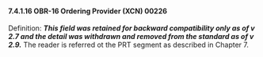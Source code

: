 #### 7.4.1.16 OBR-16 Ordering Provider (XCN) 00226

Definition: **_This field was retained for backward compatibility only as of v 2.7 and the detail was withdrawn and removed from the standard as of v 2.9._** The reader is referred ot the PRT segment as described in Chapter 7.
